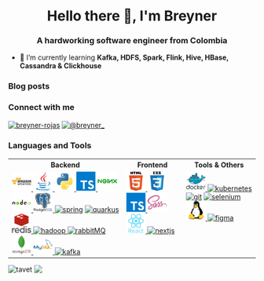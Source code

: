 <h1 align="center">Hello there 🖖, I'm Breyner </h1>
<h3 align="center">A hardworking software engineer from Colombia</h3>

- 🌱 I’m currently learning **Kafka, HDFS, Spark, Flink, Hive, HBase, Cassandra & Clickhouse**

### Blog posts
<!-- BLOG-POST-LIST:START -->
<!-- BLOG-POST-LIST:END -->

<h3 align="left">Connect with me</h3>
<p align="left">
<a href="https://linkedin.com/in/breyner-rojas" target="blank"><img align="center" src="https://www.vectorlogo.zone/logos/linkedin/linkedin-tile.svg" alt="breyner-rojas" height="40" width="40" /></a>
<a href="https://medium.com/@breyner_" target="blank"><img align="center" src="https://www.vectorlogo.zone/logos/medium/medium-tile.svg" alt="@breyner_" height="40" width="40" /></a>
</p>

<h3 align="left">Languages and Tools</h3>

<table>
<tr>
    <th>Backend</th>
    <th>Frontend</th>
    <th>Tools & Others</th>
  </tr>
  <tr>
    <td valign="top">
    <a href="https://aws.amazon.com" target="_blank" rel="noreferrer"> <img
                            src="https://raw.githubusercontent.com/devicons/devicon/master/icons/amazonwebservices/amazonwebservices-original-wordmark.svg"
                            alt="aws" width="40" height="40" /> </a>
                             <a href="https://www.java.com" target="_blank" rel="noreferrer">
                        <img src="https://raw.githubusercontent.com/devicons/devicon/master/icons/java/java-original.svg"
                            alt="java" width="40" height="40" /> </a>
                            <a href="https://www.python.org" target="_blank" rel="noreferrer"> <img
                            src="https://raw.githubusercontent.com/devicons/devicon/master/icons/python/python-original.svg"
                            alt="python" width="40" height="40" /> </a>
                            <a href="https://www.typescriptlang.org/" target="_blank" rel="noreferrer"> <img
                            src="https://raw.githubusercontent.com/devicons/devicon/master/icons/typescript/typescript-original.svg"
                            alt="typescript" width="40" height="40" /> </a>
                            <a href="https://www.nginx.com" target="_blank" rel="noreferrer"> <img
                            src="https://raw.githubusercontent.com/devicons/devicon/master/icons/nginx/nginx-original.svg"
                            alt="nginx" width="40" height="40" /> </a>
                            <a href="https://nodejs.org" target="_blank" rel="noreferrer"> <img
                            src="https://raw.githubusercontent.com/devicons/devicon/master/icons/nodejs/nodejs-original-wordmark.svg"
                            alt="nodejs" width="40" height="40" /> </a>
                            <a href="https://www.postgresql.org" target="_blank" rel="noreferrer"> <img
                            src="https://raw.githubusercontent.com/devicons/devicon/master/icons/postgresql/postgresql-original-wordmark.svg"
                            alt="postgresql" width="40" height="40" /> </a>
                            <a href="https://spring.io/" target="_blank" rel="noreferrer">
                        <img src="https://www.vectorlogo.zone/logos/springio/springio-icon.svg" alt="spring" width="40"
                            height="40" /></a>
                            <a href="https://quarkus.io/" target="_blank" rel="noreferrer">
                        <img src="https://github.com/get-icon/geticon/blob/master/icons/quarkus-icon.svg" alt="quarkus" width="40"
                            height="40" /></a>
                            <a href="https://redis.io" target="_blank" rel="noreferrer">
                        <img src="https://raw.githubusercontent.com/devicons/devicon/master/icons/redis/redis-original-wordmark.svg"
                            alt="redis" width="40" height="40" /> </a>
                            <a href="https://hadoop.apache.org/" target="_blank" rel="noreferrer"> <img
                            src="https://www.vectorlogo.zone/logos/apache_hadoop/apache_hadoop-icon.svg" alt="hadoop"
                            width="40" height="40" /> </a>
                             <a href="https://www.rabbitmq.com" target="_blank" rel="noreferrer"> <img
                            src="https://www.vectorlogo.zone/logos/rabbitmq/rabbitmq-icon.svg" alt="rabbitMQ" width="40"
                            height="40" /> </a>
                            <a href="https://www.mongodb.com/" target="_blank" rel="noreferrer"> <img
                            src="https://raw.githubusercontent.com/devicons/devicon/master/icons/mongodb/mongodb-original-wordmark.svg"
                            alt="mongodb" width="40" height="40" /> </a>
                            <a href="https://www.mysql.com/" target="_blank" rel="noreferrer"> <img
                        src="https://raw.githubusercontent.com/devicons/devicon/master/icons/mysql/mysql-original-wordmark.svg"
                        alt="mysql" width="40" height="40" /> </a>
                        <a href="https://kafka.apache.org/" target="_blank" rel="noreferrer">
                    <img src="https://www.vectorlogo.zone/logos/apache_kafka/apache_kafka-icon.svg" alt="kafka"
                        width="40" height="40" /> </a>
    </td>
    <td valign="top">
                        <a href="https://www.w3.org/html/" target="_blank" rel="noreferrer"> <img
                        src="https://raw.githubusercontent.com/devicons/devicon/master/icons/html5/html5-original-wordmark.svg"
                        alt="html5" width="40" height="40" /> </a>
                         <a href="https://www.w3schools.com/css/" target="_blank" rel="noreferrer"> <img
                        src="https://raw.githubusercontent.com/devicons/devicon/master/icons/css3/css3-original-wordmark.svg"
                        alt="css3" width="40" height="40" /> </a>
                         <a href="https://www.typescriptlang.org/" target="_blank" rel="noreferrer"> <img
                        src="https://raw.githubusercontent.com/devicons/devicon/master/icons/typescript/typescript-original.svg"
                        alt="typescript" width="40" height="40" /> </a>
                        <a href="https://sass-lang.com" target="_blank" rel="noreferrer">
                    <img src="https://raw.githubusercontent.com/devicons/devicon/master/icons/sass/sass-original.svg"
                        alt="sass" width="40" height="40" /> </a>
                        <a href="https://reactjs.org/" target="_blank" rel="noreferrer"> <img
                        src="https://raw.githubusercontent.com/devicons/devicon/master/icons/react/react-original-wordmark.svg"
                        alt="react" width="40" height="40" /> </a>
                        <a href="https://nextjs.org/" target="_blank" rel="noreferrer">
                    <img src="https://cdn.worldvectorlogo.com/logos/nextjs-2.svg" alt="nextjs" width="40" height="40" /></a>
    </td>
    <td valign="top">
    <a href="https://www.docker.com/" target="_blank" rel="noreferrer"> <img
                        src="https://raw.githubusercontent.com/devicons/devicon/master/icons/docker/docker-original-wordmark.svg"
                        alt="docker" width="40" height="40" /> </a>
                        <a href="https://kubernetes.io" target="_blank" rel="noreferrer">
                    <img src="https://www.vectorlogo.zone/logos/kubernetes/kubernetes-icon.svg" alt="kubernetes"
                        width="40" height="40" /> </a>
                         <a href="https://git-scm.com/" target="_blank" rel="noreferrer">
                    <img src="https://www.vectorlogo.zone/logos/git-scm/git-scm-icon.svg" alt="git" width="40"
                        height="40" /></a>
                        <a href="https://www.selenium.dev" target="_blank" rel="noreferrer"> <img
                        src="https://raw.githubusercontent.com/detain/svg-logos/780f25886640cef088af994181646db2f6b1a3f8/svg/selenium-logo.svg"
                        alt="selenium" width="40" height="40" /> </a>
                         <a href="https://www.linux.org/" target="_blank" rel="noreferrer">
                    <img src="https://raw.githubusercontent.com/devicons/devicon/master/icons/linux/linux-original.svg"
                        alt="linux" width="40" height="40" /> </a>
                         <a href="https://www.figma.com/" target="_blank" rel="noreferrer"> <img
                        src="https://www.vectorlogo.zone/logos/figma/figma-icon.svg" alt="figma" width="40"
                        height="40" /></a>
    </td>
  </tr>
</table>

<p><img align="left" src="https://github-readme-stats.vercel.app/api/top-langs?username=tavet&title_color=ffffff&icon_color=34abeb&text_color=daf7dc&bg_color=151515" alt="tavet" /></p>
<p>&nbsp;<img src="https://github-readme-stats.vercel.app/api?username=tavet&show_icons=true&title_color=ffffff&icon_color=34abeb&text_color=daf7dc&bg_color=151515"/></p>